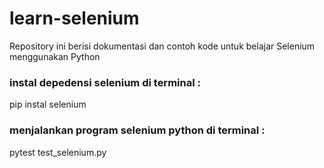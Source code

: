 # learn-selenium
Repository ini berisi dokumentasi dan contoh kode untuk belajar Selenium menggunakan Python 

### instal depedensi selenium di terminal :
pip instal selenium

### menjalankan program selenium python di terminal :
pytest test_selenium.py
